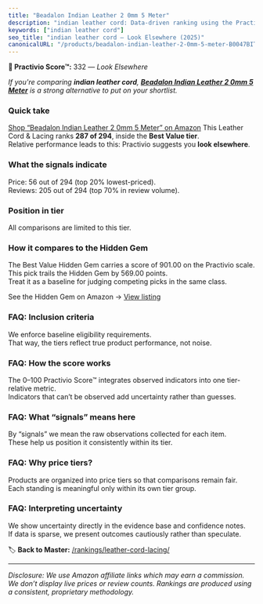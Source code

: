 ```yaml
---
title: "Beadalon Indian Leather 2 0mm 5 Meter"
description: "indian leather cord: Data-driven ranking using the Practivio Score™. Positioned by quality, value, demand, findability, momentum."
keywords: ["indian leather cord"]
seo_title: "indian leather cord — Look Elsewhere (2025)"
canonicalURL: "/products/beadalon-indian-leather-2-0mm-5-meter-B0047BIT88/"
---
```


**🚫 Practivio Score™:** 332 — _Look Elsewhere_


*If you're comparing **indian leather cord**, **[Beadalon Indian Leather 2 0mm 5 Meter](https://www.amazon.com/dp/B0047BIT88?tag=practivio-20)** is a strong alternative to put on your shortlist.*
### Quick take
[Shop “Beadalon Indian Leather 2 0mm 5 Meter” on Amazon](https://www.amazon.com/dp/B0047BIT88?tag=practivio-20)
This Leather Cord & Lacing ranks **287 of 294**, inside the **Best Value tier**.  
Relative performance leads to this: Practivio suggests you **look elsewhere**.

### What the signals indicate
Price: 56 out of 294 (top 20% lowest-priced).  
Reviews: 205 out of 294 (top 70% in review volume).  

### Position in tier
All comparisons are limited to this tier.

### How it compares to the Hidden Gem
The Best Value Hidden Gem carries a score of 901.00 on the Practivio scale.  
This pick trails the Hidden Gem by 569.00 points.  
Treat it as a baseline for judging competing picks in the same class.  

See the Hidden Gem on Amazon → [View listing](https://www.amazon.com/dp/B08VHSCJ7F?tag=practivio-20)

### FAQ: Inclusion criteria
We enforce baseline eligibility requirements.  
That way, the tiers reflect true product performance, not noise.

### FAQ: How the score works
The 0–100 Practivio Score™ integrates observed indicators into one tier-relative metric.  
Indicators that can’t be observed add uncertainty rather than guesses.

### FAQ: What “signals” means here
By “signals” we mean the raw observations collected for each item.  
These help us position it consistently within its tier.

### FAQ: Why price tiers?
Products are organized into price tiers so that comparisons remain fair.  
Each standing is meaningful only within its own tier group.

### FAQ: Interpreting uncertainty
We show uncertainty directly in the evidence base and confidence notes.  
If data is sparse, we present outcomes cautiously rather than speculate.


🏷️ **Back to Master:** [/rankings/leather-cord-lacing/](/rankings/leather-cord-lacing/)

---
_Disclosure: We use Amazon affiliate links which may earn a commission. We don’t display live prices or review counts. Rankings are produced using a consistent, proprietary methodology._
